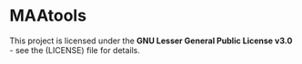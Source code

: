 # MAAtools

This project is licensed under the **GNU Lesser General Public License v3.0** - 
see the (LICENSE) file for details.
